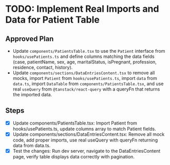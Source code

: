 # TODO: Implement Real Imports and Data for Patient Table

## Approved Plan
- Update `components/PatientsTable.tsx` to use the `Patient` interface from `hooks/usePatients.ts` and define columns matching the data fields (case, patientName, sex, age, maritalStatus, isPregnant, profession, residence, contact, history).
- Update `components/sections/DataEntriesContent.tsx` to remove all mocks, import `Patient` from `hooks/usePatients.ts`, import `data` from `data.ts`, import `DataTable` from `components/PatientsTable.tsx`, and use real `useQuery` from `@tanstack/react-query` with a queryFn that returns the imported data.

## Steps
- [x] Update components/PatientsTable.tsx: Import Patient from hooks/usePatients.ts, update columns array to match Patient fields.
- [x] Update components/sections/DataEntriesContent.tsx: Remove all mock code, add proper imports, use real useQuery with queryFn returning data from data.ts.
- [x] Test the changes: Run dev server, navigate to the DataEntriesContent page, verify table displays data correctly with pagination.
